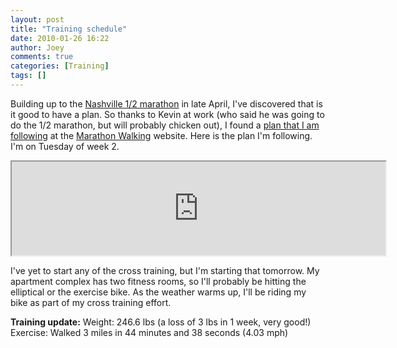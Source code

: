 ```yaml
---
layout: post
title: "Training schedule"
date: 2010-01-26 16:22
author: Joey
comments: true
categories: [Training]
tags: []
---
```

Building up to the [Nashville 1/2 marathon](http://nashville.competitor.com/) in late April, I've discovered that is it good to have a plan. So thanks to Kevin at work (who said he was going to do the 1/2 marathon, but will probably chicken out), I found a [plan that I am following](http://www.marathonwalking.com/schedule_ez_half.html) at the [Marathon Walking](http://www.marathonwalking.com/) website.  Here is the plan I'm following. I'm on Tuesday of week 2.

<iframe src="https://docs.google.com/spreadsheets/d/1VNHBkkDKerfcJnaTH3NNgfk3uxrHF_ubeUN1n-vD7W8/pubhtml?gid=0&amp;single=true&amp;widget=true&amp;headers=false" width="598"></iframe>

I've yet to start any of the cross training, but I'm starting that tomorrow. My apartment complex has two fitness rooms, so I'll probably be hitting the elliptical or the exercise bike. As the weather warms up, I'll be riding my bike as part of my cross training effort.

**Training update:**
Weight: 246.6 lbs (a loss of 3 lbs in 1 week, very good!)
Exercise: Walked 3 miles in 44 minutes and 38 seconds (4.03 mph)
